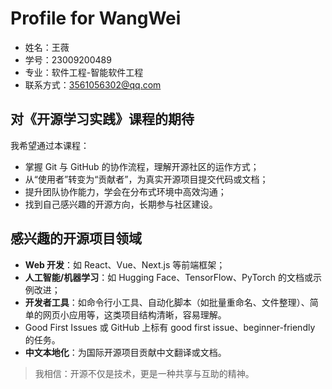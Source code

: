 # Profile for WangWei

- 姓名：王薇
- 学号：23009200489
- 专业：软件工程-智能软件工程
- 联系方式：3561056302@qq.com

## 对《开源学习实践》课程的期待

我希望通过本课程：
- 掌握 Git 与 GitHub 的协作流程，理解开源社区的运作方式；
- 从“使用者”转变为“贡献者”，为真实开源项目提交代码或文档；
- 提升团队协作能力，学会在分布式环境中高效沟通；
- 找到自己感兴趣的开源方向，长期参与社区建设。

## 感兴趣的开源项目领域

- **Web 开发**：如 React、Vue、Next.js 等前端框架；
- **人工智能/机器学习**：如 Hugging Face、TensorFlow、PyTorch 的文档或示例改进；
- **开发者工具**：如命令行小工具、自动化脚本（如批量重命名、文件整理）、简单的网页小应用等，这类项目结构清晰，容易理解。
- Good First Issues 或 GitHub 上标有 good first issue、beginner-friendly 的任务。
- **中文本地化**：为国际开源项目贡献中文翻译或文档。

> 我相信：开源不仅是技术，更是一种共享与互助的精神。

